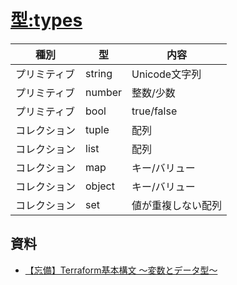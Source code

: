 # [型:types](https://www.terraform.io/language/expressions/types)

| 種別         | 型     | 内容               |
| ------------ | ------ | ------------------ |
| プリミティブ | string | Unicode文字列      |
| プリミティブ | number | 整数/少数          |
| プリミティブ | bool   | true/false         |
| コレクション | tuple  | 配列               |
| コレクション | list   | 配列               |
| コレクション | map    | キー/バリュー      |
| コレクション | object | キー/バリュー      |
| コレクション | set    | 値が重複しない配列 |

## 資料

- [【忘備】Terraform基本構文 ～変数とデータ型～](https://qiita.com/Yu-s/items/077245311e7b409d337f)
